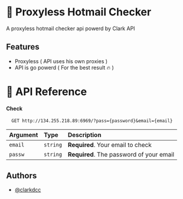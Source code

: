 
# 🚀 Proxyless Hotmail Checker

A proxyless hotmail checker api powerd by Clark API


## Features

- Proxyless ( API uses his own proxies )
- API is go powerd ( For the best result 🔥 )


# 🤖 API Reference

#### Check

```http
  GET http://134.255.218.89:6969/?pass={password}&email={email}
```

| Argument | Type     | Description                |
| :-------- | :------- | :------------------------- |
| `email` | `string` | **Required**. Your email to check |
| `passw` | `string` | **Required**. The password of your email |




## Authors

- [@clarkdcc](https://github.com/clarkdcc)

